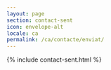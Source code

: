 ```yaml
---
layout: page
section: contact-sent
icon: envelope-alt
locale: ca
permalink: /ca/contacte/enviat/
---
```


{% include contact-sent.html %}
